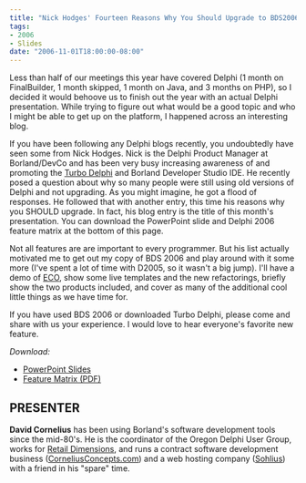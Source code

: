 ```yaml
---
title: "Nick Hodges' Fourteen Reasons Why You Should Upgrade to BDS2006"
tags:
- 2006
- Slides
date: "2006-11-01T18:00:00-08:00"
---
```


Less than half of our meetings this year have covered Delphi (1 month on FinalBuilder, 1 month skipped, 1 month on Java, and 3 months on PHP), so I decided it would behoove us to finish out the year with an actual Delphi presentation.  While trying to figure out what would be a good topic and who I might be able to get up on the platform, I happened across an interesting blog.  

If you have been following any Delphi blogs recently, you undoubtedly have seen some from Nick Hodges.  Nick is the Delphi Product Manager at Borland/DevCo and has been very busy increasing awareness of and promoting the <a href="http://turboexplorer.com/delphi">Turbo Delphi</a> and Borland Developer Studio IDE.  He recently posed a question about why so many people were still using old versions of Delphi and not upgrading.  As you might imagine, he got a flood of responses.  He followed that with another entry, this time his reasons why you SHOULD upgrade.  In fact, his blog entry is the title of this month's presentation.  You can download the PowerPoint slide and Delphi 2006 feature matrix at the bottom of this page.

Not all features are are important to every programmer.  But his list actually motivated me to get out my copy of BDS 2006 and play around with it some more (I've spent a lot of time with D2005, so it wasn't a big jump).  I'll have a demo of <a href="http://corneliusconcepts.com/cms/weblink/goto/376">ECO</a>, show some live templates and the new refactorings, briefly show the two products included, and cover as many of the additional cool little things as we have time for.

If you have used BDS 2006 or downloaded Turbo Delphi, please come and share with us your experience.  I would love to hear everyone's favorite new feature.

*Download:*

- [PowerPoint Slides](/presentations/2006-11_14ReasonsBDS/2006-11.ppt)
- [Feature Matrix (PDF)](/presentations/2006-11_14ReasonsBDS/bds2006_feature_matrix.pdf)

## PRESENTER ##

**David Cornelius** has been using Borland's software development tools since the mid-80's. He is the coordinator of the Oregon Delphi User Group, works for [Retail Dimensions](http://retaildimensions.com), and runs a contract software development business ([CorneliusConcepts.com](http://corneliusconcepts.com)) and a web hosting company ([Sohlius](http://sohlius.com)) with a friend in his "spare" time.
